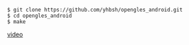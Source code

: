 ```
$ git clone https://github.com/yhbsh/opengles_android.git
$ cd opengles_android
$ make
```

[video](https://github.com/user-attachments/assets/0912ae21-a0b3-4792-9cb0-0dd342ba8704)
